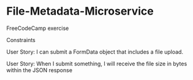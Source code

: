 # File-Metadata-Microservice

FreeCodeCamp exercise

Constraints

User Story: I can submit a FormData object that includes a file upload.

User Story: When I submit something, I will receive the file size in bytes within the JSON response

